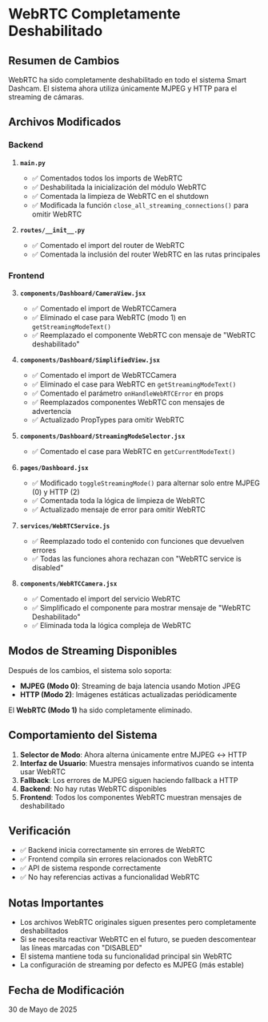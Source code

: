 # WebRTC Completamente Deshabilitado

## Resumen de Cambios

WebRTC ha sido completamente deshabilitado en todo el sistema Smart Dashcam. El sistema ahora utiliza únicamente MJPEG y HTTP para el streaming de cámaras.

## Archivos Modificados

### Backend

1. **`main.py`**
   - ✅ Comentados todos los imports de WebRTC
   - ✅ Deshabilitada la inicialización del módulo WebRTC
   - ✅ Comentada la limpieza de WebRTC en el shutdown
   - ✅ Modificada la función `close_all_streaming_connections()` para omitir WebRTC

2. **`routes/__init__.py`**
   - ✅ Comentado el import del router de WebRTC
   - ✅ Comentada la inclusión del router WebRTC en las rutas principales

### Frontend

3. **`components/Dashboard/CameraView.jsx`**
   - ✅ Comentado el import de WebRTCCamera
   - ✅ Eliminado el case para WebRTC (modo 1) en `getStreamingModeText()`
   - ✅ Reemplazado el componente WebRTC con mensaje de "WebRTC deshabilitado"

4. **`components/Dashboard/SimplifiedView.jsx`**
   - ✅ Comentado el import de WebRTCCamera
   - ✅ Eliminado el case para WebRTC en `getStreamingModeText()`
   - ✅ Comentado el parámetro `onHandleWebRTCError` en props
   - ✅ Reemplazados componentes WebRTC con mensajes de advertencia
   - ✅ Actualizado PropTypes para omitir WebRTC

5. **`components/Dashboard/StreamingModeSelector.jsx`**
   - ✅ Comentado el case para WebRTC en `getCurrentModeText()`

6. **`pages/Dashboard.jsx`**
   - ✅ Modificado `toggleStreamingMode()` para alternar solo entre MJPEG (0) y HTTP (2)
   - ✅ Comentada toda la lógica de limpieza de WebRTC
   - ✅ Actualizado mensaje de error para omitir WebRTC

7. **`services/WebRTCService.js`**
   - ✅ Reemplazado todo el contenido con funciones que devuelven errores
   - ✅ Todas las funciones ahora rechazan con "WebRTC service is disabled"

8. **`components/WebRTCCamera.jsx`**
   - ✅ Comentado el import del servicio WebRTC
   - ✅ Simplificado el componente para mostrar mensaje de "WebRTC Deshabilitado"
   - ✅ Eliminada toda la lógica compleja de WebRTC

## Modos de Streaming Disponibles

Después de los cambios, el sistema solo soporta:

- **MJPEG (Modo 0)**: Streaming de baja latencia usando Motion JPEG
- **HTTP (Modo 2)**: Imágenes estáticas actualizadas periódicamente

El **WebRTC (Modo 1)** ha sido completamente eliminado.

## Comportamiento del Sistema

1. **Selector de Modo**: Ahora alterna únicamente entre MJPEG ↔ HTTP
2. **Interfaz de Usuario**: Muestra mensajes informativos cuando se intenta usar WebRTC
3. **Fallback**: Los errores de MJPEG siguen haciendo fallback a HTTP
4. **Backend**: No hay rutas WebRTC disponibles
5. **Frontend**: Todos los componentes WebRTC muestran mensajes de deshabilitado

## Verificación

- ✅ Backend inicia correctamente sin errores de WebRTC
- ✅ Frontend compila sin errores relacionados con WebRTC
- ✅ API de sistema responde correctamente
- ✅ No hay referencias activas a funcionalidad WebRTC

## Notas Importantes

- Los archivos WebRTC originales siguen presentes pero completamente deshabilitados
- Si se necesita reactivar WebRTC en el futuro, se pueden descomentear las líneas marcadas con "DISABLED"
- El sistema mantiene toda su funcionalidad principal sin WebRTC
- La configuración de streaming por defecto es MJPEG (más estable)

## Fecha de Modificación

30 de Mayo de 2025
